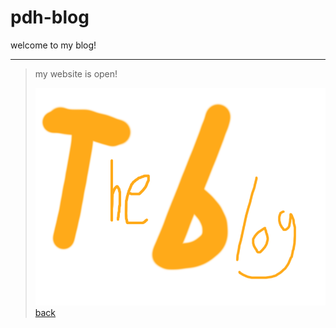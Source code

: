 # pdh-blog
welcome to my blog!

---

>my website is open!
>
>[![blogimage1:)](/blog/image/blogpage1.png "Just an image,REALLY!_click this image to jump to this_")](/blog/blog1)
[back](/)